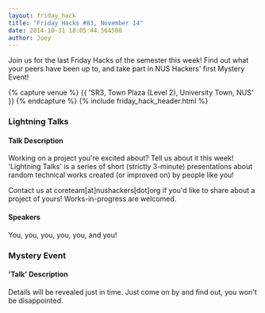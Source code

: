 ```yaml
---
layout: friday_hack
title: "Friday Hacks #83, November 14"
date: 2014-10-31 18:05:44.564508
author: Joey
---
```


Join us for the last Friday Hacks of the semester this week! Find out what your peers have been up to, and take part in NUS Hackers' first Mystery Event!

{% capture venue %}
    {{ 'SR3, Town Plaza (Level 2), University Town, NUS' }}
{% endcapture %}
{% include friday_hack_header.html %}

### Lightning Talks

#### Talk Description
Working on a project you're excited about? Tell us about it this week! 'Lightning Talks' is a series of short (strictly 3-minute) presentations about random technical works created (or improved on) by people like you!

Contact us at coreteam[at]nushackers[dot]org if you'd like to share about a project of yours! Works-in-progress are welcomed.

#### Speakers
You, you, you, you, you, and you!

### Mystery Event

#### 'Talk' Description
Details will be revealed just in time. Just come on by and find out, you won't be disappointed.